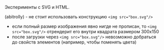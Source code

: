 Эксперименты с SVG и HTML.

(abitrolly) - не стоит использовать конструкцию `<img src="box.svg"/>`

* если полный размер изображения явно нигде не прописан, то
  `<img src="box.svg"/>` отрендерит его внутри квадрата размером 300x150
* после загрузки через `<img src="box.svg"/>` невозможно добраться
  до свойств элементов (например, чтобы поменять цвета)

